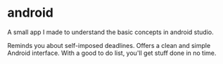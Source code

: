 # android
A small app I made to understand the basic concepts in android studio.

Reminds you about self-imposed deadlines.
Offers a clean and simple Android interface.
With a good to do list, you'll get stuff done in no time.
